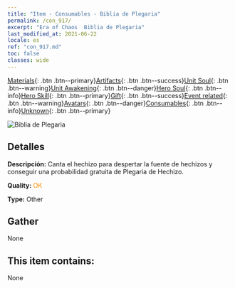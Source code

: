 ```yaml
---
title: "Item - Consumables - Biblia de Plegaria"
permalink: /con_917/
excerpt: "Era of Chaos  Biblia de Plegaria"
last_modified_at: 2021-06-22
locale: es
ref: "con_917.md"
toc: false
classes: wide
---
```

 [Materials](/ItemsES/){: .btn .btn--primary}[Artifacts](/ItemsES/Artifacts/){: .btn .btn--success}[Unit Soul](/ItemsES/UnitSoul/){: .btn .btn--warning}[Unit Awakening](/ItemsES/UnitAwakening/){: .btn .btn--danger}[Hero Soul](/ItemsES/HeroSoul/){: .btn .btn--info}[Hero Skill](/ItemsES/HeroSkill/){: .btn .btn--primary}[Gift](/ItemsES/Gift/){: .btn .btn--success}[Event related](/ItemsES/Events/){: .btn .btn--warning}[Avatars](/ItemsES/Avatars/){: .btn .btn--danger}[Consumables](/ItemsES/Consumables/){: .btn .btn--info}[Unknown](/ItemsES/Unknown/){: .btn .btn--primary}

 ![Biblia de Plegaria](/images/t/i_40005.png)

## Detalles
 **Descripción:** Canta el hechizo para despertar la fuente de hechizos y conseguir una probabilidad gratuita de Plegaria de Hechizo.

 **Quality:** <span style="color: #FF8C00">OK</span>

 **Type:** Other

## Gather

  None

## This item contains:

  None

